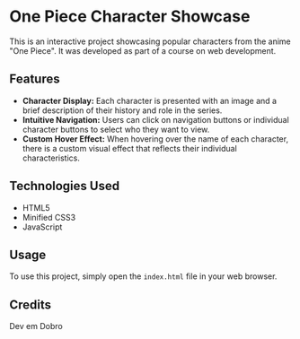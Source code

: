 # One Piece Character Showcase

This is an interactive project showcasing popular characters from the anime "One Piece". It was developed as part of a course on web development.

## Features

- **Character Display:** Each character is presented with an image and a brief description of their history and role in the series.
- **Intuitive Navigation:** Users can click on navigation buttons or individual character buttons to select who they want to view.
- **Custom Hover Effect:** When hovering over the name of each character, there is a custom visual effect that reflects their individual characteristics.

## Technologies Used

- HTML5
- Minified CSS3
- JavaScript

## Usage

To use this project, simply open the `index.html` file in your web browser.

## Credits

Dev em Dobro

